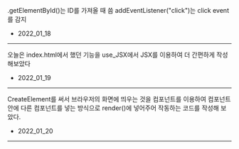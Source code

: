 .getElementById()는 ID를 가져올 때 씀
addEventListener("click")는 click event를 감지

- 2022_01_18

---

오늘은 index.html에서 했던 기능을 use_JSX에서 JSX를 이용하여 더 간편하게 작성해보았다

- 2022_01_19

---

CreateElement를 써서 브라우저의 화면에 띄우는 것을 컴포넌트를 이용하여 컴포넌트안에 다른 컴포넌트를 넣는 방식으로 render()에 넣어주어 작동하는 코드를 작성해 보았다.

- 2022_01_20

---
